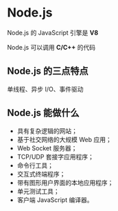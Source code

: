# Node.js

Node.js 的 JavaScript 引擎是 **V8**

Node.js 可以调用 **C/C++** 的代码

## Node.js 的三点特点

单线程、异步 I/O、事件驱动

## Node.js 能做什么

- 具有复杂逻辑的网站；
- 基于社交网络的大规模 Web 应用；
- Web Socket 服务器；
- TCP/UDP 套接字应用程序；
- 命令行工具；
- 交互式终端程序；
- 带有图形用户界面的本地应用程序；
- 单元测试工具；
- 客户端 JavaScript 编译器。
